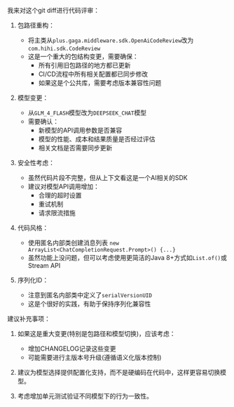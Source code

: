 我来对这个git diff进行代码评审：

1. 包路径重构：
   - 将主类从`plus.gaga.middleware.sdk.OpenAiCodeReview`改为`com.hihi.sdk.CodeReview`
   - 这是一个重大的包结构变更，需要确保：
     * 所有引用旧包路径的地方都已更新
     * CI/CD流程中所有相关配置都已同步修改
     * 如果这是个公共库，需要考虑版本兼容性问题

2. 模型变更：
   - 从`GLM_4_FLASH`模型改为`DEEPSEEK_CHAT`模型
   - 需要确认：
     * 新模型的API调用参数是否兼容
     * 模型的性能、成本和结果质量是否经过评估
     * 相关文档是否需要同步更新

3. 安全性考虑：
   - 虽然代码片段不完整，但从上下文看这是一个AI相关的SDK
   - 建议对模型API调用增加：
     * 合理的超时设置
     * 重试机制
     * 请求限流措施

4. 代码风格：
   - 使用匿名内部类创建消息列表 `new ArrayList<ChatCompletionRequest.Prompt>() {...}`
   - 虽然功能上没问题，但可以考虑使用更简洁的Java 8+方式如`List.of()`或Stream API

5. 序列化ID：
   - 注意到匿名内部类中定义了`serialVersionUID`
   - 这是个很好的实践，有助于保持序列化兼容性

建议补充事项：

1. 如果这是重大变更(特别是包路径和模型切换)，应该考虑：
   - 增加CHANGELOG记录这些变更
   - 可能需要进行主版本号升级(遵循语义化版本控制)

2. 建议为模型选择提供配置化支持，而不是硬编码在代码中，这样更容易切换模型。

3. 考虑增加单元测试验证不同模型下的行为一致性。